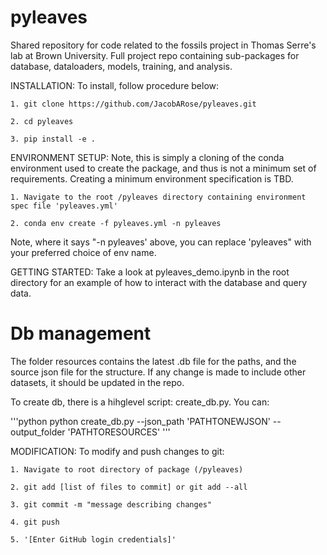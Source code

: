# pyleaves
Shared repository for code related to the fossils project in Thomas Serre's lab at Brown University.
Full project repo containing sub-packages for database, dataloaders, models, training, and analysis.


INSTALLATION: To install, follow procedure below:

    1. git clone https://github.com/JacobARose/pyleaves.git

    2. cd pyleaves

    3. pip install -e .

ENVIRONMENT SETUP: Note, this is simply a cloning of the conda environment used to create the package, and thus is not a minimum set of requirements. Creating a minimum environment specification is TBD.

    1. Navigate to the root /pyleaves directory containing environment spec file 'pyleaves.yml'

    2. conda env create -f pyleaves.yml -n pyleaves

Note, where it says "-n pyleaves' above, you can replace 'pyleaves" with your preferred choice of env name.

GETTING STARTED: Take a look at pyleaves_demo.ipynb in the root directory for an example of how to interact with the database and query data.


Db management
=============

The folder resources contains the latest .db file for the paths, and the source json file for the structure. If any change is made to include other datasets, it should be updated in the repo. 

To create db, there is a hihglevel script: create_db.py. You can: 

'''python
    python create_db.py --json_path  'PATHTONEWJSON' --output_folder 'PATHTORESOURCES'
'''



MODIFICATION: To modify and push changes to git:

    1. Navigate to root directory of package (/pyleaves)

    2. git add [list of files to commit] or git add --all

    3. git commit -m "message describing changes"

    4. git push

    5. '[Enter GitHub login credentials]'
